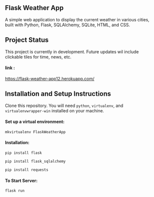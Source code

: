 ## Flask Weather App

A simple web application to display the current weather in various cities, built with Python, Flask, SQLAlchemy, SQLite, HTML, and CSS.

## Project Status
This project is currently in development. Future updates wil include clickable tiles for time, news, etc.

#### link :   
https://flask-weather-app12.herokuapp.com/

## Installation and Setup Instructions

Clone this repository. You will need `python`, `virtualenv`, and `virtualenvwrapper-win` installed on your machine.

#### Set up a virtual environment:

`mkvirtualenv FlaskWeatherApp`

#### Installation:

`pip install flask`

`pip install flask_sqlalchemy`

`pip install requests`   

#### To Start Server:

`flask run`  

